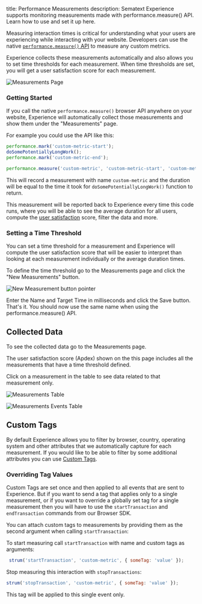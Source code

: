 title: Performance Measurements
description: Sematext Experience supports monitoring measurements made with performance.measure() API. Learn how to use and set it up here.

Measuring interaction times is critical for understanding what your users are experiencing while interacting with your website. Developers can use the native [`performance.measure()` API](https://developer.mozilla.org/en-US/docs/Web/API/Performance/measure) to measure any custom metrics.

Experience collects these measurements automatically and also allows you to set time thresholds for each measurement. When time thresholds are set, you will get a user satisfaction score for each measurement.

<img
  class="content-modal-image"
  alt="Measurements Page"
  src="../../images/experience/measurements/measurements.png"
  title="Measurements Page"
/>

### Getting Started

If you call the native `performance.measure()` browser API anywhere on your website, Experience will automatically collect those measurements and show them under the "Measurements" page.

For example you could use the API like this:

```javascript
performance.mark('custom-metric-start');
doSomePotentiallyLongWork();
performance.mark('custom-metric-end');

performance.measure('custom-metric', 'custom-metric-start', 'custom-metric-end');
```

This will record a measurement with name `custom-metric` and the duration will be equal to the time it took for `doSomePotentiallyLongWork()` function to return.

This measurement will be reported back to Experience every time this code runs, where you will be able to see the average duration for all users, compute the [user satisfaction](/experience/user-satisfaction) score, filter the data and more.

### Setting a Time Threshold

You can set a time threshold for a measurement and Experience will compute the user satisfaction score that will be easier to interpret than looking at each measurement individually or the average duration times.

To define the time threshold go to the Measurements page and click the "New Measurements" button.

<img
  class="content-modal-image"
  alt="New Measurement button pointer"
  src="../../images/experience/measurements/new.png"
  title="New Measurement button pointer"
/>

Enter the Name and Target Time in milliseconds and click the Save button. That's it. You should now use the same name when using the performance.measure() API.

## Collected Data

To see the collected data go to the Measurements page.

The user satisfaction score (Apdex) shown on the this page includes all the measurements that have a time threshold defined.

Click on a measurement in the table to see data related to that measurement only.

<img
  class="content-modal-image"
  alt="Measurements Table"
  src="../../images/experience/measurements/measurements-table.png"
  title="Measurements Table"
/>

<img
  class="content-modal-image"
  alt="Measurements Events Table"
  src="../../images/experience/measurements/measurements-events.png"
  title="Measurement Events Table"
/>


## Custom Tags

By default Experience allows you to filter by browser, country, operating system and other attributes that we automatically capture for each measurement. If you would like to be able to filter by some additional attributes you can use [Custom Tags](/experience/tags).

### Overriding Tag Values

Custom Tags are set once and then applied to all events that are sent to Experience. But if you want to send a tag that applies only to a single measurement, or if you want to override a globally set tag for a single measurement then you will have to use the `startTransaction` and `endTransaction` commands from our Browser SDK.

You can attach custom tags to measurements by providing them as the second argument when calling `startTransaction`:

To start measuring call `startTransaction` with name and custom tags as arguments:

```javascript
 strum('startTransaction', 'custom-metric', { someTag: 'value' });
```

Stop measuring this interaction with `stopTransactions`:

```javascript
strum('stopTransaction', 'custom-metric', { someTag: 'value' });
```

This tag will be applied to this single event only.

